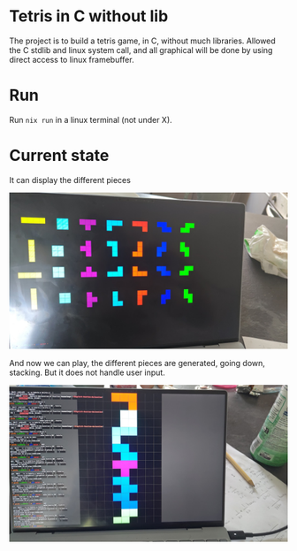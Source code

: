# Tetris in C without lib

The project is to build a tetris game, in C, without much libraries. Allowed
the C stdlib and linux system call, and all graphical will be done by using
direct access to linux framebuffer.

# Run

Run `nix run` in a linux terminal (not under X).

# Current state

It can display the different pieces


![](assets/tetrismino.png)

And now we can play, the different pieces are generated, going down, stacking. But it does not handle user input.


![](assets/current_stacking.png)
